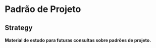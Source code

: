 ﻿# Padrão de Projeto
## Strategy

#### Material de estudo para futuras consultas sobre padrões de projeto.